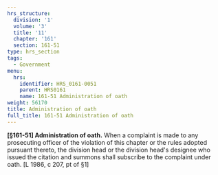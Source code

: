 ```yaml
---
hrs_structure:
  division: '1'
  volume: '3'
  title: '11'
  chapter: '161'
  section: 161-51
type: hrs_section
tags:
  - Government
menu:
  hrs:
    identifier: HRS_0161-0051
    parent: HRS0161
    name: 161-51 Administration of oath
weight: 56170
title: Administration of oath
full_title: 161-51 Administration of oath
---
```

**[§161-51] Administration of oath.** When a complaint is made to any prosecuting officer of the violation of this chapter or the rules adopted pursuant thereto, the division head or the division head's designee who issued the citation and summons shall subscribe to the complaint under oath. [L 1986, c 207, pt of §1]